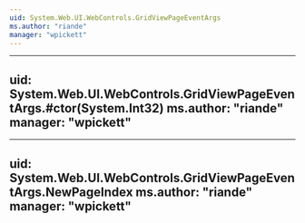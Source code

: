 ```yaml
---
uid: System.Web.UI.WebControls.GridViewPageEventArgs
ms.author: "riande"
manager: "wpickett"
---
```


---
uid: System.Web.UI.WebControls.GridViewPageEventArgs.#ctor(System.Int32)
ms.author: "riande"
manager: "wpickett"
---

---
uid: System.Web.UI.WebControls.GridViewPageEventArgs.NewPageIndex
ms.author: "riande"
manager: "wpickett"
---
